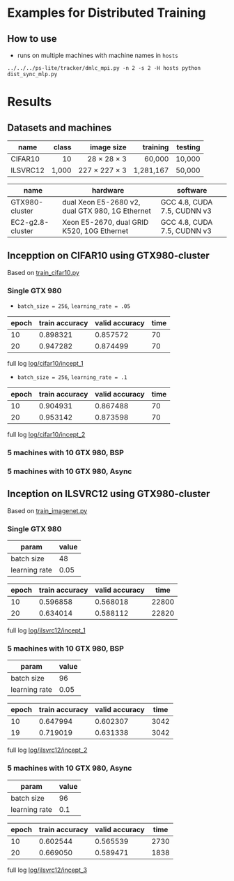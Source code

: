# Examples for Distributed Training

## How to use

- runs on multiple machines with machine names in `hosts`

```
../../../ps-lite/tracker/dmlc_mpi.py -n 2 -s 2 -H hosts python dist_sync_mlp.py
```

# Results

## Datasets and machines

| name | class | image size | training | testing |
| ---- | ----: | ---------: | -------: | ------: |
| CIFAR10 | 10 | 28 × 28 × 3 | 60,000  | 10,000 |
| ILSVRC12 | 1,000 | 227 × 227 × 3 | 1,281,167 | 50,000 |

| name | hardware | software |
| --- | --- | --- |
| GTX980-cluster | dual Xeon E5-2680 v2, dual GTX 980, 1G Ethernet | GCC 4.8, CUDA 7.5, CUDNN v3 |
| EC2-g2.8-cluster | Xeon E5-2670, dual GRID K520, 10G Ethernet | GCC 4.8, CUDA 7.5, CUDNN v3 |

## Incepption on CIFAR10 using GTX980-cluster

Based on [train_cifar10.py](train_cifar10.py)

### Single GTX 980

- `batch_size = 256`, `learning_rate = .05`

| epoch | train accuracy | valid accuracy | time |
| ---  | --- | --- | --- |
| 10 | 0.898321 | 0.857572 | 70 |
| 20 | 0.947282 | 0.874499 | 70 |

full log [log/cifar10/incept_1](log/cifar10/incept_1)

- `batch_size = 256`, `learning_rate = .1`

| epoch | train accuracy | valid accuracy | time |
| ---  | --- | --- | --- |
| 10 | 0.904931 | 0.867488 | 70 |
| 20 | 0.953142 | 0.873598 | 70 |

full log [log/cifar10/incept_2](log/cifar10/incept_2)

### 5 machines with 10 GTX 980, BSP

### 5 machines with 10 GTX 980, Async

## Inception on ILSVRC12 using GTX980-cluster

Based on [train_imagenet.py](train_imagenet.py)

### Single GTX 980

| param | value |
| --- | --- |
| batch size | 48 |
| learning rate | 0.05 |

| epoch | train accuracy | valid accuracy | time |
| ---  | --- | --- | --- |
| 10 | 0.596858 | 0.568018 | 22800 |
| 20 | 0.634014 | 0.588112 | 22820 |

full log [log/ilsvrc12/incept_1](log/ilsvrc12/incept_1)

### 5 machines with 10 GTX 980, BSP

| param | value |
| --- | --- |
| batch size | 96 |
| learning rate | 0.05 |

| epoch | train accuracy | valid accuracy | time |
| ---  | --- | --- | --- |
| 10 | 0.647994 | 0.602307 | 3042 |
| 19 | 0.719019 | 0.631338 | 3042 |

full log [log/ilsvrc12/incept_2](log/ilsvrc12/incept_2)

### 5 machines with 10 GTX 980, Async

| param | value |
| --- | --- |
| batch size | 96 |
| learning rate | 0.1 |

| epoch | train accuracy | valid accuracy | time |
| ---  | --- | --- | --- |
| 10 | 0.602544 | 0.565539 | 2730 |
| 20 | 0.669050 | 0.589471 | 1838 |

full log [log/ilsvrc12/incept_3](log/ilsvrc12/incept_3)
